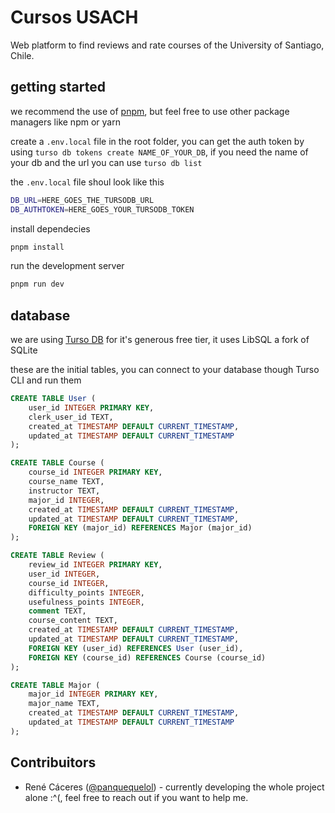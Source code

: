 # Cursos USACH

Web platform to find reviews and rate courses of the University of Santiago, Chile.

## getting started

we recommend the use of [pnpm](https://pnpm.io/), but feel free to use other package managers like npm or yarn

create a `.env.local` file in the root folder, you can get the auth token by using `turso db tokens create NAME_OF_YOUR_DB`, if you need the name of your db and the url you can use `turso db list` 

the `.env.local` file shoul look like this

```zsh
DB_URL=HERE_GOES_THE_TURSODB_URL
DB_AUTHTOKEN=HERE_GOES_YOUR_TURSODB_TOKEN
```

install dependecies

```zsh
pnpm install
```

run the development server

```zsh
pnpm run dev
```

## database

we are using [Turso DB](https://turso.tech/pricing) for it's generous free tier, it uses LibSQL a fork of SQLite

these are the initial tables, you can connect to your database though Turso CLI and run them

```sql
CREATE TABLE User (
    user_id INTEGER PRIMARY KEY,
    clerk_user_id TEXT,
    created_at TIMESTAMP DEFAULT CURRENT_TIMESTAMP,
    updated_at TIMESTAMP DEFAULT CURRENT_TIMESTAMP
);

CREATE TABLE Course (
    course_id INTEGER PRIMARY KEY,
    course_name TEXT,
    instructor TEXT,
    major_id INTEGER,
    created_at TIMESTAMP DEFAULT CURRENT_TIMESTAMP,
    updated_at TIMESTAMP DEFAULT CURRENT_TIMESTAMP,
    FOREIGN KEY (major_id) REFERENCES Major (major_id)
);

CREATE TABLE Review (
    review_id INTEGER PRIMARY KEY,
    user_id INTEGER,
    course_id INTEGER,
    difficulty_points INTEGER,
    usefulness_points INTEGER,
    comment TEXT,
    course_content TEXT,
    created_at TIMESTAMP DEFAULT CURRENT_TIMESTAMP,
    updated_at TIMESTAMP DEFAULT CURRENT_TIMESTAMP,
    FOREIGN KEY (user_id) REFERENCES User (user_id),
    FOREIGN KEY (course_id) REFERENCES Course (course_id)
);

CREATE TABLE Major (
    major_id INTEGER PRIMARY KEY,
    major_name TEXT,
    created_at TIMESTAMP DEFAULT CURRENT_TIMESTAMP,
    updated_at TIMESTAMP DEFAULT CURRENT_TIMESTAMP
);
```

## Contribuitors

- René Cáceres ([@panquequelol](https://github.com/panquequelol)) - currently developing the whole project alone :^(, feel free to reach out if you want to help me.